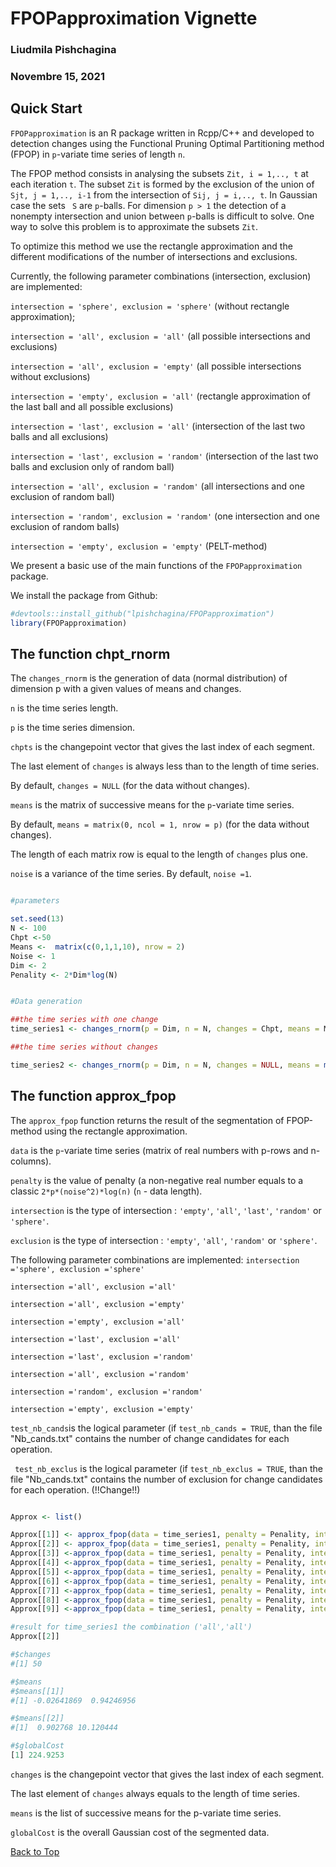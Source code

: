 <a id="top"></a>
#  FPOPapproximation Vignette
### Liudmila Pishchagina
### Novembre 15, 2021

## Quick Start

` FPOPapproximation ` is an R package written in Rcpp/C++ and developed to detection changes using the Functional Pruning Optimal Partitioning method (FPOP) in `p`-variate time series of length ` n `. 

The FPOP method consists in analysing the subsets ` Zit, i = 1,.., t ` at each iteration ` t `. The subset ` Zit ` is formed by the exclusion of the union of ` Sjt, j = 1,.., i-1 ` from the intersection of ` Sij, j = i,.., t `. In Gaussian case the sets ` S`  are `p`-balls. For dimension ` p > 1 ` the detection of a nonempty intersection and union between `p`-balls is difficult to solve. One way to solve this problem is to approximate the subsets ` Zit `.

To optimize this method we use the rectangle approximation and the different modifications of the number of intersections and exclusions.

Currently, the following parameter combinations (intersection, exclusion) are implemented:

` intersection = 'sphere', exclusion = 'sphere' ` (without rectangle approximation);

` intersection = 'all', exclusion = 'all' ` (all possible intersections and exclusions)

` intersection = 'all', exclusion = 'empty' ` (all possible intersections without exclusions)

` intersection = 'empty', exclusion = 'all' ` (rectangle approximation of the last ball and all possible exclusions)

` intersection = 'last', exclusion = 'all' ` (intersection of the last two balls and all exclusions)

` intersection = 'last', exclusion = 'random' ` (intersection of the last two balls and  exclusion only of random ball)

` intersection = 'all', exclusion = 'random' ` (all intersections and  one exclusion of random ball)

` intersection = 'random', exclusion = 'random' ` (one intersection and  one exclusion of random balls)

` intersection = 'empty', exclusion = 'empty' ` (PELT-method)

We present a basic use of the main functions of the `FPOPapproximation` package. 

We install the package from Github:

```r
#devtools::install_github("lpishchagina/FPOPapproximation")
library(FPOPapproximation)
```

## The function chpt_rnorm

The `changes_rnorm` is the generation of data (normal distribution) of dimension p with a given values of means and changes.

`n`  is the time series length.

`p`  is the time series dimension.

`chpts` is the changepoint vector that gives the last index of each segment.

The last element of `changes` is always less than to the length of time series.

By default, `changes = NULL` (for the data without changes). 

`means` is the matrix of successive means for the `p`-variate time series.

By default, `means = matrix(0, ncol = 1, nrow = p)` (for the data without changes). 

The length of each matrix row is equal to the length of `changes` plus one.

`noise` is a variance of the time series. By default, `noise =1`.

```r

#parameters

set.seed(13)
N <- 100
Chpt <-50
Means <-  matrix(c(0,1,1,10), nrow = 2)
Noise <- 1
Dim <- 2
Penality <- 2*Dim*log(N)

```

```r

#Data generation

##the time series with one change
time_series1 <- changes_rnorm(p = Dim, n = N, changes = Chpt, means = Means, noise = Noise)

##the time series without changes

time_series2 <- changes_rnorm(p = Dim, n = N, changes = NULL, means = matrix(0, ncol = 1, nrow = Dim), noise = Noise)

```
## The function approx_fpop

The ` approx_fpop ` function returns the result of the segmentation of FPOP-method using the rectangle approximation.

` data ` is the `p`-variate time series (matrix of real numbers with p-rows and n-columns).

` penalty ` is the value of penalty (a non-negative real number  equals to a classic `2*p*(noise^2)*log(n)` (`n` - data length). 

` intersection ` is the type of intersection : `'empty'`, `'all'`, `'last'`, `'random'` or `'sphere'`.

` exclusion ` is the type of intersection : `'empty'`, `'all'`, `'random'` or `'sphere'`.

The following parameter combinations are implemented:
` intersection ='sphere', exclusion ='sphere' `

` intersection ='all', exclusion ='all' ` 

` intersection ='all', exclusion ='empty' ` 

` intersection ='empty', exclusion ='all' ` 

` intersection ='last', exclusion ='all' ` 

` intersection ='last', exclusion ='random' ` 

` intersection ='all', exclusion ='random' ` 

` intersection ='random', exclusion ='random' ` 

` intersection ='empty', exclusion ='empty' ` 

` test_nb_cands `is the logical parameter (if ` test_nb_cands = TRUE `, than the file "Nb_cands.txt" contains the number of change candidates for each operation.

` test_nb_exclus` is the logical parameter (if ` test_nb_exclus = TRUE `, than the file "Nb_cands.txt" contains the number of exclusion for change candidates for each operation. (!!Change!!)

```r

Approx <- list()

Approx[[1]] <- approx_fpop(data = time_series1, penalty = Penality, intersection = 'sphere', exclusion = 'sphere', test_nb_cands = FALSE, test_nb_exclus = FALSE)
Approx[[2]] <- approx_fpop(data = time_series1, penalty = Penality, intersection = 'all', exclusion = 'all', test_nb_cands = FALSE, test_nb_exclus = FALSE)
Approx[[3]] <-approx_fpop(data = time_series1, penalty = Penality, intersection = 'all', exclusion = 'empty', test_nb_cands = FALSE, test_nb_exclus = FALSE)
Approx[[4]] <-approx_fpop(data = time_series1, penalty = Penality, intersection = 'empty', exclusion = 'all', test_nb_cands = FALSE, test_nb_exclus = FALSE)
Approx[[5]] <-approx_fpop(data = time_series1, penalty = Penality, intersection = 'last', exclusion = 'all', test_nb_cands = FALSE, test_nb_exclus = FALSE)
Approx[[6]] <-approx_fpop(data = time_series1, penalty = Penality, intersection = 'last', exclusion = 'random', test_nb_cands = FALSE, test_nb_exclus = FALSE)
Approx[[7]] <-approx_fpop(data = time_series1, penalty = Penality, intersection = 'all', exclusion = 'random', test_nb_cands = FALSE, test_nb_exclus = FALSE)
Approx[[8]] <-approx_fpop(data = time_series1, penalty = Penality, intersection = 'random', exclusion = 'random', test_nb_cands = FALSE, test_nb_exclus = FALSE)
Approx[[9]] <-approx_fpop(data = time_series1, penalty = Penality, intersection = 'empty', exclusion = 'empty', test_nb_cands = FALSE, test_nb_exclus = FALSE)

```

```r
#result for time_series1 the combination ('all','all')
Approx[[2]] 

#$changes
#[1] 50

#$means
#$means[[1]]
#[1] -0.02641869  0.94246956

#$means[[2]]
#[1]  0.902768 10.120444

#$globalCost
[1] 224.9253

```

`changes` is the changepoint vector that gives the last index of each segment.

The last element of `changes` always equals to the length of time series.

`means` is the list of successive means for the p-variate time series.

`globalCost` is the overall Gaussian cost of the segmented data. 

[Back to Top](#top)
